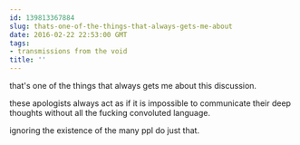 ```yaml
---
id: 139813367884
slug: thats-one-of-the-things-that-always-gets-me-about
date: 2016-02-22 22:53:00 GMT
tags:
- transmissions from the void
title: ''
---
```

that's one of the things that always gets me about this discussion. 

these apologists always act as if it is impossible to communicate their deep thoughts without all the fucking convoluted language.

ignoring the existence of the many ppl do just that.